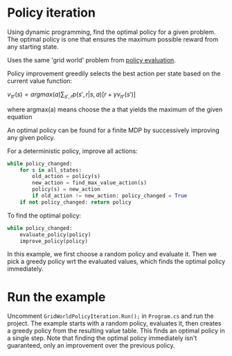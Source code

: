 # Policy iteration

Using dynamic programming, find the optimal policy for a given problem. The
optimal policy is one that ensures the maximum possible reward from any starting
state.

Uses the same 'grid world' problem from
[policy evaluation](PolicyEvaluation.readme.md).

Policy improvement greedily selects the best action per state based on the
current value function:

$v_{\pi'}(s) = argmax(a) \sum_{s',r} p(s', r | s, a)[r + \gamma v_{\pi'}(s')]$

where argmax(a) means choose the a that yields the maximum of the given equation

An optimal policy can be found for a finite MDP by successively improving any
given policy.

For a deterministic policy, improve all actions:

```python
while policy_changed:
    for s in all_states:
        old_action = policy(s)
        new_action = find_max_value_action(s)
        policy(s) = new_action
        if old_action != new_action: policy_changed = True
    if not policy_changed: return policy
```

To find the optimal policy:

```python
while policy_changed:
    evaluate_policy(policy)
    improve_policy(policy)
```

In this example, we first choose a random policy and evaluate it. Then we pick a
greedy policy wrt the evaluated values, which finds the optimal policy
immediately.


# Run the example

Uncomment `GridWorldPolicyIteration.Run();` in `Program.cs` and run the project.
The example starts with a random policy, evaluates it, then creates a greedy
policy from the resulting value table. This finds an optimal policy in a single
step. Note that finding the optimal policy immediately isn't guaranteed, only an
improvement over the previous policy.
